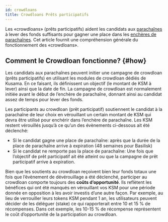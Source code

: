 ```yaml
---
id: crowdloans
title: Crowdloans Prêts participatifs
---
```


Les «crowdloans» (prêts participatifs) aident les candidats aux [parachaînes](/parachains) à lever des fonds suffisants pour gagner une place dans les [enchères de parachaînes](/parachain_auctions). Cet article fournit une compréhension générale du fonctionnement des «crowdloans».

## Comment le Crowdloan fonctionne? {#how}

Les candidats aux parachaînes peuvent initier une campagne de crowdloan (prêts participatifs) en utilisant les modules de crowdloan dédiés de Kusama. En ce faisant, ils définissent un objectif (le montant de KSM à lever) ainsi que la date de fin. La campagne de crowdloan est normalement initiée avant le début de l’enchère de parachaîne, donnant ainsi au candidat assez de temps pour lever des fonds.

Les participants au crowdloan (prêt participatif) soutiennent le candidat à la parachaîne de leur choix en vérouillant un certain montant de KSM qui devra être utilisé pour enchérir dans l’enchère de parachaîne. Les KSM restent vérouillés jusqu’à ce qu’un des évènements ci-dessous ait été déclenché:

* Si le candidat gagne une place de parachaîne: après que la durée de la place de parachaîne arrive à expiration (48 semaines pour Basilisk)
* Si le candidat ne remporte pas la place de parachaîne: Une fois que l’objectif de prêt participatif ait été atteint ou que la campagne de prêt participatif arrive à expiration.

Bien que les soutients au crowdloan reçoivent bien leur fonds totaux une fois que l’évènement de dévérouillage a été déclenché, participer au crowdloan comporte toujours des **coûts d’opportunité**. Ils reflètent les bénéfices qui ont été manqués en vérouillant vos KSM pour une période donnée en opposition à les avoir investis d’une autre façon. Par exemple, au lieu de verrouiller leurs tokens KSM pendant 1 an, les utilisateurs peuvent décider de les déléguer (stake) ce qui rapporterait entre 10 et 15 % de récompenses. Dans cet exemple, les 10-15 % de récompense représentent le coût d’opportunité de la participation au crowdloan.
